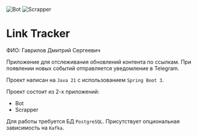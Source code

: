 ![Bot](https://github.com/gavrilovds/link-tracker/actions/workflows/bot.yml/badge.svg)
![Scrapper](https://github.com/gavrilovds/link-tracker/actions/workflows/scrapper.yml/badge.svg)

# Link Tracker

ФИО: Гаврилов Дмитрий Сергеевич

Приложение для отслеживания обновлений контента по ссылкам.
При появлении новых событий отправляется уведомление в Telegram.

Проект написан на `Java 21` с использованием `Spring Boot 3`.

Проект состоит из 2-х приложений:
* Bot
* Scrapper

Для работы требуется БД `PostgreSQL`. Присутствует опциональная зависимость на `Kafka`.
